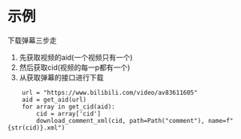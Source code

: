 # 示例
下载弹幕三步走
1. 先获取视频的aid(一个视频只有一个)
2. 然后获取cid(视频的每一p都有一个)
3. 从获取弹幕的接口进行下载

```python3
    url = "https://www.bilibili.com/video/av83611605"
    aid = get_aid(url)
    for array in get_cid(aid):
        cid = array['cid']
        download_comment_xml(cid, path=Path("comment"), name=f"{str(cid)}.xml")
```
